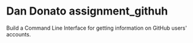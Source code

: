 # Dan Donato assignment_githuh
Build a Command Line Interface for getting information on GitHub users' accounts.
